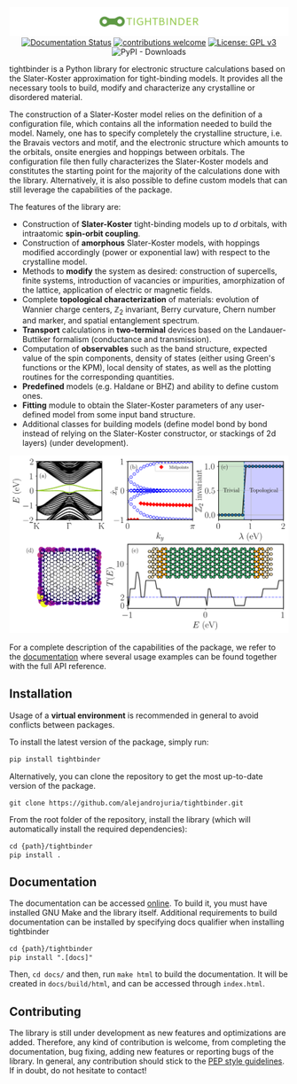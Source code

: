 <div align="center">
  
  ![logo](images/logo.png)
  [![Documentation Status](https://readthedocs.org/projects/tightbinder/badge/?version=latest)](https://tightbinder.readthedocs.io/en/latest/?badge=latest)
  [![contributions welcome](https://img.shields.io/badge/contributions-welcome-brightgreen.svg?style=flat)](https://github.com/alejandrojuria/tightbinder/issues)
  [![License: GPL v3](https://img.shields.io/badge/License-GPLv3-blue.svg)](https://www.gnu.org/licenses/gpl-3.0)
  ![PyPI - Downloads](https://img.shields.io/pypi/dm/tightbinder)

  
  
  
</div>

tightbinder is a Python library for electronic structure calculations based on the Slater-Koster approximation for tight-binding models. It provides all the necessary tools to build, 
modify and characterize any crystalline or disordered material.

The construction of a Slater-Koster model relies on the definition of a configuration file, which contains all the information needed to build the model.
Namely, one has to specify completely the crystalline structure, i.e. the Bravais vectors and motif, and the electronic structure which amounts to the
orbitals, onsite energies and hoppings between orbitals. The configuration file then fully characterizes the Slater-Koster models and constitutes the starting point for the majority of the calculations done
with the library. Alternatively, it is also possible to define custom models that can still leverage the capabilities of the package. 

The features of the library are:
* Construction of **Slater-Koster** tight-binding models up to $d$ orbitals, with intraatomic **spin-orbit coupling**. 
* Construction of **amorphous** Slater-Koster models, with hoppings modified accordingly (power or exponential law) with respect to the crystalline model.
* Methods to **modify** the system as desired: construction of supercells, finite systems, introduction of vacancies or impurities, amorphization of the lattice,
  application of electric or magnetic fields.
* Complete **topological characterization** of materials: evolution of Wannier charge centers, $\mathbb{Z}_2$ invariant, Berry curvature, Chern number and marker, and spatial entanglement spectrum.
* **Transport** calculations in **two-terminal** devices based on the Landauer-Buttiker formalism (conductance and transmission).
* Computation of **observables** such as the band structure, expected value of the spin components, density of states (either using Green's functions or the KPM), local density of states, as well as the plotting routines for
  the corresponding quantities.
* **Predefined** models (e.g. Haldane or BHZ) and ability to define custom ones.
* **Fitting** module to obtain the Slater-Koster parameters of any user-defined model from some input band structure.
* Additional classes for building models (define model bond by bond instead of relying on the Slater-Koster constructor, or stackings of 2d layers) (under development).

![Features](images/paper_plot.png)

For a complete description of the capabilities of the package, we refer to the [documentation](https://tightbinder.readthedocs.io/en/latest/) where several usage examples can be found together with the full API 
reference.


## Installation

Usage of a **virtual environment** is recommended in general to avoid conflicts between packages.

To install the latest version of the package, simply run:
```bash
pip install tightbinder
```

Alternatively, you can clone the repository to get the most up-to-date version of the package. 
```
git clone https://github.com/alejandrojuria/tightbinder.git
```

From the root folder of the repository, install the library (which will automatically install the required dependencies):
```
cd {path}/tightbinder
pip install .
```

## Documentation
The documentation can be accessed [online](https://tightbinder.readthedocs.io/en/latest/). To build it, you must have installed GNU Make and the library itself. Additional requirements to build documentation can be installed by specifying docs qualifier when installing tightbinder
```
cd {path}/tightbinder
pip install ".[docs]"
```
Then, ```cd docs/``` and then, run ```make html``` to build the documentation. It will be created in ```docs/build/html```, and can be accessed through ```index.html```.

## Contributing
The library is still under development as new features and optimizations are added. Therefore, any kind of contribution is welcome, from completing the documentation, bug fixing, adding new features or reporting bugs of the library.
In general, any contribution should stick to the [PEP style guidelines](https://peps.python.org/pep-0008/). If in doubt, do not hesitate to contact!



